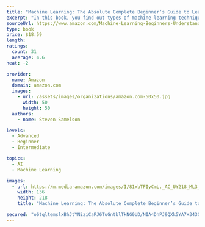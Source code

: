 ```yaml
---
title: "Machine Learning: The Absolute Complete Beginner’s Guide to Learn and Understand Machine Learning From Beginners, Intermediate, Advanced, To Expert Concepts"
excerpt: "In this book, you find out types of machine learning techniques, models, and algorithms that can help achieve results for your company. This data helps each business and technical leaders find out how to use machine learning to anticipate and predict the future."
sourceUrl: https://www.amazon.com/Machine-Learning-Beginners-Understand-Intermediate-ebook/dp/B07RHG1WGF/
type: book
price: $18.59
length: 
ratings:
  count: 31
  average: 4.6
heat: -2

provider:
  name: Amazon
  domain: amazon.com
  images:
    - url: /assets/images/organizations/amazon.com-50x50.jpg
      width: 50
      height: 50
  authors:
    - name: Steven Samelson

levels:
  - Advanced
  - Beginner
  - Intermediate

topics:
  - AI
  - Machine Learning

images:
  - url: https://m.media-amazon.com/images/I/81xbTFIyCmL._AC_UY218_ML3_.jpg
    width: 136
    height: 218
    title: "Machine Learning: The Absolute Complete Beginner’s Guide to Learn and Understand Machine Learning From Beginners, Intermediate, Advanced, To Expert Concepts"

secured: "o6tqltemslxBhJtYNiziCaPJ6TuGntblTkNG0UD/NIA4DhPJ9QXk5YA7+343OWipA9UNw2b5DJ9sn9AArSLWkhRelEBhaCBttCPO6YcMl2w4ymOiZL2NyI+5OEbnF6M7PjexDhr9BgturhN8fQGpJE6JYOiGpVYjBes1URjP3l/W0YhyivGV4LSQzu3afW3qf7KmHrIWz8nzfPTXJ9RfwYyX4ee70fA2Wnu6y8Hcu3n66vE9rlA3DT+lAshLq3v/ABlRN9pXnKEy/T9Uo0vkiQ==;hprKZ6YwuBqsPd8r+QEaig=="
---
```


